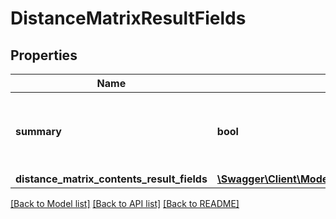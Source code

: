 # DistanceMatrixResultFields

## Properties
Name | Type | Description | Notes
------------ | ------------- | ------------- | -------------
**summary** | **bool** | Indicates if the summary should be included in the result. | [optional] 
**distance_matrix_contents_result_fields** | [**\Swagger\Client\Model\DistanceMatrixContentsResultFields**](DistanceMatrixContentsResultFields.md) |  | [optional] 

[[Back to Model list]](../../README.md#documentation-for-models) [[Back to API list]](../../README.md#documentation-for-api-endpoints) [[Back to README]](../../README.md)

